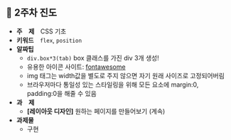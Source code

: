## :tulip: 2주차 진도
- __주　제__　CSS 기초
- __키워드__　`flex`, `position`
- __알짜팁__
    - `div.box*3(tab)` box 클래스를 가진 div 3개 생성!
    - 유용한 아이콘 사이트: [fontawesome](https://www.w3schools.com/icons/fontawesome_icons_intro.asp)
    - img 태그는 width값을 별도로 주지 않으면 자기 원래 사이즈로 고정되어버림
    - 브라우저마다 통일성 있는 스타일링을 위해 모든 요소에 margin:0, padding:0을 해줄 수 있음
- __과　제__　
    - __[레이아웃 디자인]__ 원하는 페이지를 만들어보기 (계속)
- __과제물__
    - 구현
<br>
<br>
